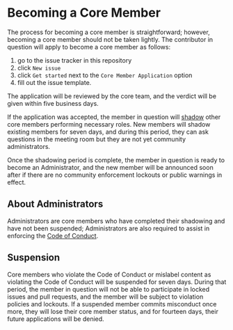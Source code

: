 # Becoming a Core Member

The process for becoming a core member is straightforward; however, becoming a core member should not be taken lightly.
The contributor in question will apply to become a core member as follows:
1. go to the issue tracker in this repository
2. click `New issue`
3. click `Get started` next to the `Core Member Application` option
4. fill out the issue template.

The application will be reviewed by the core team, and the verdict will be given within five business days.

If the application was accepted, the member in question will [shadow](https://www.gartner.com/en/human-resources/glossary/job-shadowing) other core members performing necessary roles.
New members will shadow existing members for seven days, and during this period, they can ask questions in the meeting room but they are not yet community administrators.

Once the shadowing period is complete, the member in question is ready to become an Administrator,
and the new member will be announced soon after if there are no community enforcement lockouts or public warnings in effect.

## About Administrators

Administrators are core members who have completed their shadowing and have not been suspended;
Administrators are also required to assist in enforcing the [Code of Conduct](CODE_OF_CONDUCT.md).

## Suspension

Core members who violate the Code of Conduct or mislabel content as violating the Code of Conduct will be suspended for seven days.
During that period, the member in question will not be able to participate in locked issues and pull requests,
and the member will be subject to violation policies and lockouts.
If a suspended member commits misconduct once more, they will lose their core member status,
and for fourteen days, their future applications will be denied.
